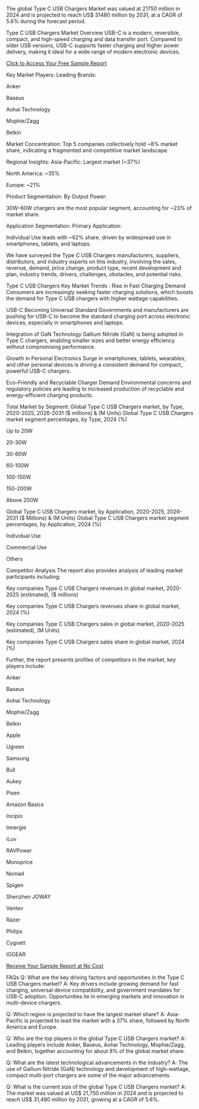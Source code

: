 The global Type C USB Chargers Market was valued at 21750 million in 2024 and is projected to reach US$ 31480 million by 2031, at a CAGR of 5.6% during the forecast period.

Type C USB Chargers Market Overview
USB-C is a modern, reversible, compact, and high-speed charging and data transfer port. Compared to older USB versions, USB-C supports faster charging and higher power delivery, making it ideal for a wide range of modern electronic devices.

[Click to Access Your Free Sample Report](https://semiconductorinsight.com/download-sample-report/?product_id=91096)


Key Market Players:
Leading Brands:

Anker

Baseus

Aohai Technology

Mophie/Zagg

Belkin

Market Concentration:
Top 5 companies collectively hold ~8% market share, indicating a fragmented and competitive market landscape.

Regional Insights:
Asia-Pacific: Largest market (~37%)

North America: ~35%

Europe: ~21%

Product Segmentation:
By Output Power:

30W–60W chargers are the most popular segment, accounting for ~23% of market share.

Application Segmentation:
Primary Application:

Individual Use leads with ~62% share, driven by widespread use in smartphones, tablets, and laptops.

We have surveyed the Type C USB Chargers manufacturers, suppliers, distributors, and industry experts on this industry, involving the sales, revenue, demand, price change, product type, recent development and plan, industry trends, drivers, challenges, obstacles, and potential risks.

Type C USB Chargers Key Market Trends  :
Rise in Fast Charging Demand
Consumers are increasingly seeking faster charging solutions, which boosts the demand for Type C USB chargers with higher wattage capabilities.

USB-C Becoming Universal Standard
Governments and manufacturers are pushing for USB-C to become the standard charging port across electronic devices, especially in smartphones and laptops.

Integration of GaN Technology
Gallium Nitride (GaN) is being adopted in Type C chargers, enabling smaller sizes and better energy efficiency without compromising performance.

Growth in Personal Electronics
Surge in smartphones, tablets, wearables, and other personal devices is driving a consistent demand for compact, powerful USB-C chargers.

Eco-Friendly and Recyclable Charger Demand
Environmental concerns and regulatory policies are leading to increased production of recyclable and energy-efficient charging products.

Total Market by Segment:
Global Type C USB Chargers market, by Type, 2020-2025, 2026-2031 ($ millions) & (M Units)
Global Type C USB Chargers market segment percentages, by Type, 2024 (%)

Up to 20W

20-30W

30-60W

60-100W

100-150W

150-200W

Above 200W

Global Type C USB Chargers market, by Application, 2020-2025, 2026-2031 ($ Millions) & (M Units)
Global Type C USB Chargers market segment percentages, by Application, 2024 (%)

Individual Use

Commercial Use

Others

Competitor Analysis
The report also provides analysis of leading market participants including:

Key companies Type C USB Chargers revenues in global market, 2020-2025 (estimated), ($ millions)

Key companies Type C USB Chargers revenues share in global market, 2024 (%)

Key companies Type C USB Chargers sales in global market, 2020-2025 (estimated), (M Units)

Key companies Type C USB Chargers sales share in global market, 2024 (%)

Further, the report presents profiles of competitors in the market, key players include:

Anker

Baseus

Aohai Technology

Mophie/Zagg

Belkin

Apple

Ugreen

Samsung

Bull

Aukey

Pisen

Amazon Basics

Incipio

Innergie

iLuv

RAVPower

Monoprice

Nomad

Spigen

Shenzhen JOWAY

Ventev

Razer

Philips

Cygnett

IOGEAR

[Receive Your Sample Report at No Cost](https://semiconductorinsight.com/download-sample-report/?product_id=91096)


FAQs
Q: What are the key driving factors and opportunities in the Type C USB Chargers market?
A: Key drivers include growing demand for fast charging, universal device compatibility, and government mandates for USB-C adoption. Opportunities lie in emerging markets and innovation in multi-device chargers.


Q: Which region is projected to have the largest market share?
A: Asia-Pacific is projected to lead the market with a 37% share, followed by North America and Europe.


Q: Who are the top players in the global Type C USB Chargers market?
A: Leading players include Anker, Baseus, Aohai Technology, Mophie/Zagg, and Belkin, together accounting for about 8% of the global market share.


Q: What are the latest technological advancements in the industry?
A: The use of Gallium Nitride (GaN) technology and development of high-wattage, compact multi-port chargers are some of the major advancements.


Q: What is the current size of the global Type C USB Chargers market?
A: The market was valued at US$ 21,750 million in 2024 and is projected to reach US$ 31,480 million by 2031, growing at a CAGR of 5.6%.


